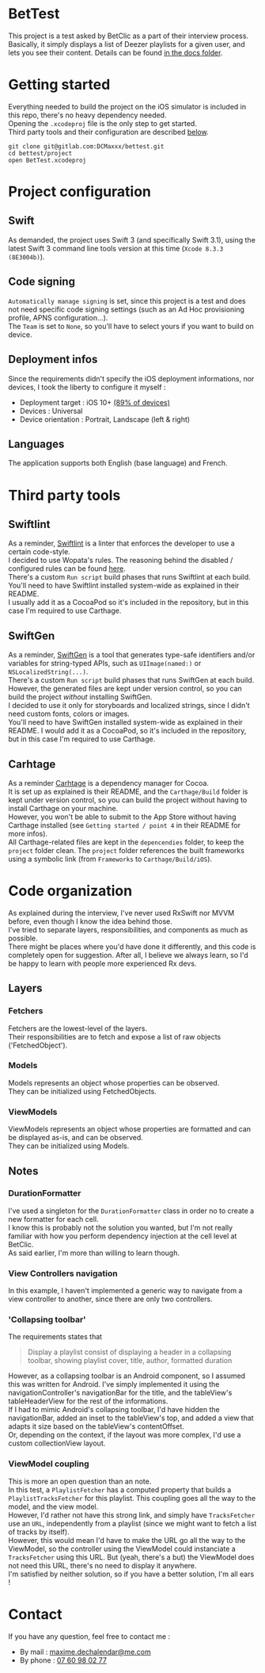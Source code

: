 # BetTest

This project is a test asked by BetClic as a part of their interview process.  
Basically, it simply displays a list of Deezer playlists for a given user, and lets you see their content. Details can be found [in the docs folder](./docs/requirements.txt).  

# Getting started

Everything needed to build the project on the iOS simulator is included in this repo, there's no heavy dependency needed.  
Opening the `.xcodeproj` file is the only step to get started.   
Third party tools and their configuration are described [below](#third-party-tools).
```
git clone git@gitlab.com:DCMaxxx/bettest.git
cd bettest/project
open BetTest.xcodeproj
```

# Project configuration

## Swift
As demanded, the project uses Swift 3 (and specifically Swift 3.1), using the latest Swift 3 command line tools version at this time (`Xcode 8.3.3 (8E3004b)`).  

## Code signing
`Automatically manage signing` is set, since this project is a test and does not need specific code signing settings (such as an Ad Hoc provisioning profile, APNS configuration...).  
The `Team` is set to `None`, so you'll have to select yours if you want to build on device.

## Deployment infos
Since the requirements didn't specify the iOS deployment informations, nor devices, I took the liberty to configure it myself :
  - Deployment target : iOS 10+ [(89% of devices)](https://developer.apple.com/support/app-store/)
  - Devices : Universal
  - Device orientation : Portrait, Landscape (left & right)

## Languages
The application supports both English (base language) and French.

# Third party tools

## Swiftlint
As a reminder, [Swiftlint](https://github.com/realm/SwiftLint) is a linter that enforces the developer to use a certain code-style.  
I decided to use Wopata's rules. The reasoning behind the disabled / configured rules can be found [here](https://github.com/Wopamax/SwiftLintRules).  
There's a custom `Run script` build phases that runs Swiftlint at each build.  
You'll need to have Swiftlint installed system-wide as explained in their README.  
I usually add it as a CocoaPod so it's included in the repository, but in this case I'm required to use Carthage.

## SwiftGen
As a reminder, [SwiftGen](https://github.com/SwiftGen/SwiftGen) is a tool that generates type-safe identifiers and/or variables for string-typed APIs, such as `UIImage(named:)` or `NSLocalizedString(...)`.  
There's a custom `Run script` build phases that runs SwiftGen at each build. However, the generated files are kept under version control, so you can build the project _without_ installing SwiftGen.  
I decided to use it only for storyboards and localized strings, since I didn't need custom fonts, colors or images.  
You'll need to have SwiftGen installed system-wide as explained in their README. I would add it as a CocoaPod, so it's included in the repository, but in this case I'm required to use Carthage.

## Carhtage
As a reminder [Carhtage](https://github.com/Carthage/Carthage) is a dependency manager for Cocoa.  
It is set up as explained is their README, and the `Carthage/Build` folder is kept under version control, so you can build the project without having to install Carthage on your machine.  
However, you won't be able to submit to the App Store without having Carthage installed (see `Getting started / point 4` in their README for more infos).  
All Carthage-related files are kept in the `depencendies` folder, to keep the `project` folder clean. The `project` folder references the built frameworks using a symbolic link (from `Frameworks` to `Carthage/Build/iOS`).

# Code organization

As explained during the interview, I've never used RxSwift nor MVVM before, even though I know the idea behind those.  
I've tried to separate layers, responsibilities, and components as much as possible.  
There might be places where you'd have done it differently, and this code is completely open for suggestion. After all, I believe we always learn, so I'd be happy to learn with people more experienced Rx devs.

## Layers

### Fetchers
Fetchers are the lowest-level of the layers.  
Their responsibilities are to fetch and expose a list of raw objects ('FetchedObject').

### Models
Models represents an object whose properties can be observed.  
They can be initialized using FetchedObjects.

### ViewModels
ViewModels represents an object whose properties are formatted and can be displayed as-is, and can be observed.  
They can be initialized using Models.

## Notes

### DurationFormatter
I've used a singleton for the `DurationFormatter` class in order no to create a new formatter for each cell.  
I know this is probably not the solution you wanted, but I'm not really familiar with how you perform dependency injection at the cell level at BetClic.  
As said earlier, I'm more than willing to learn though.

### View Controllers navigation
In this example, I haven't implemented a generic way to navigate from a view controller to another, since there are only two controllers.  

### 'Collapsing toolbar'
The requirements states that 
> Display a playlist consist of displaying a header in a collapsing toolbar, showing playlist cover, title, author, formatted duration  

However, as a collapsing toolbar is an Android component, so I assumed this was written for Android. I've simply implemented it using the navigationController's navigationBar for the title, and the tableView's tableHeaderView for the rest of the informations.  
If I had to mimic Android's collapsing toolbar, I'd have hidden the navigationBar, added an inset to the tableView's top, and added a view that adapts it size based on the tableView's contentOffset.  
Or, depending on the context, if the layout was more complex, I'd use a custom collectionView layout.

### ViewModel coupling
This is more an open question than an note.  
In this test, a `PlaylistFetcher` has a computed property that builds a `PlaylistTracksFetcher` for this playlist. This coupling goes all the way to the model, and the view model.  
However, I'd rather not have this strong link, and simply have `TracksFetcher` use an `URL`, independently from a playlist (since we might want to fetch a list of tracks by itself).  
However, this would mean I'd have to make the URL go all the way to the ViewModel, so the controller using the ViewModel could instanciate a `TracksFetcher` using this URL. But (yeah, there's a but) the ViewModel does not need this URL, there's no need to display it anywhere.  
I'm satisfied by neither solution, so if you have a better solution, I'm all ears !

# Contact
If you have any question, feel free to contact me :
- By mail : [maxime.dechalendar@me.com](maxime.dechalendar@me.com)
- By phone : [07 60 98 02 77](tel:+33760980277)
